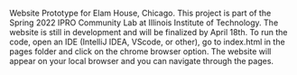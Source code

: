 Website Prototype for Elam House, Chicago. This project is part of the Spring 2022 IPRO Community Lab at Illinois Institute of Technology. The website is still in development and will be finalized by April 18th.
To run the code, open an IDE (IntelliJ IDEA, VScode, or other), go to index.html in the pages folder and click on the chrome browser option. The website will appear on your local browser and you can navigate through the pages.
